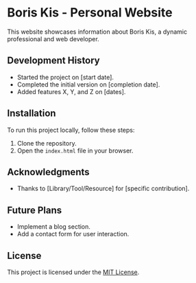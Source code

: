 # Boris Kis - Personal Website

This website showcases information about Boris Kis, a dynamic professional and web developer.

## Development History

- Started the project on [start date].
- Completed the initial version on [completion date].
- Added features X, Y, and Z on [dates].

## Installation

To run this project locally, follow these steps:

1. Clone the repository.
2. Open the `index.html` file in your browser.

## Acknowledgments

- Thanks to [Library/Tool/Resource] for [specific contribution].

## Future Plans

- Implement a blog section.
- Add a contact form for user interaction.

## License

This project is licensed under the [MIT License](LICENSE).


